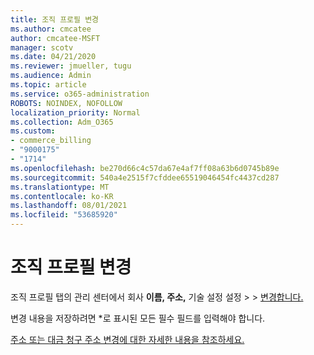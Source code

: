 ```yaml
---
title: 조직 프로필 변경
ms.author: cmcatee
author: cmcatee-MSFT
manager: scotv
ms.date: 04/21/2020
ms.reviewer: jmueller, tugu
ms.audience: Admin
ms.topic: article
ms.service: o365-administration
ROBOTS: NOINDEX, NOFOLLOW
localization_priority: Normal
ms.collection: Adm_O365
ms.custom:
- commerce_billing
- "9000175"
- "1714"
ms.openlocfilehash: be270d66c4c57da67e4af7ff08a63b6d0745b89e
ms.sourcegitcommit: 540a4e2515f7cfddee65519046454fc4437cd287
ms.translationtype: MT
ms.contentlocale: ko-KR
ms.lasthandoff: 08/01/2021
ms.locfileid: "53685920"
---
```

# <a name="change-organization-profile"></a>조직 프로필 변경

조직 프로필 탭의 관리 센터에서 회사 **이름, 주소,** 기술 설정 설정  >    >  [변경합니다.](https://admin.microsoft.com/AdminPortal/Home#/Settings/OrganizationProfile/:/Settings/L1/OrganizationInformation)

변경 내용을 저장하려면 *로 표시된 모든 필수 필드를 입력해야 합니다.

[주소 또는 대금 청구 주소 변경에 대한 자세한 내용을 참조하세요.](/microsoft-365/admin/manage/change-address-contact-and-more)

